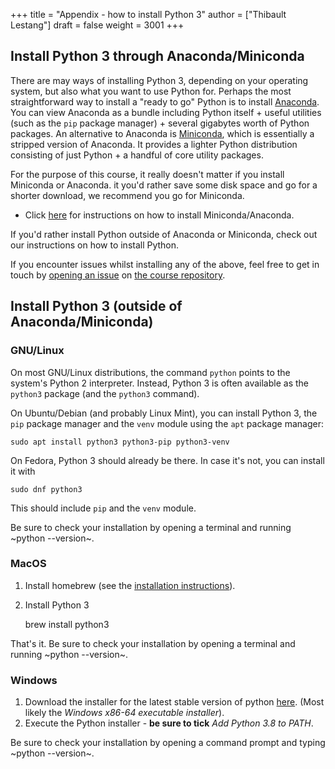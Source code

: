 +++
title = "Appendix - how to install Python 3"
author = ["Thibault Lestang"]
draft = false
weight = 3001
+++

## Install Python 3 through Anaconda/Miniconda

There are may ways of installing Python 3, depending on your operating
system, but also what you want to use Python for.  Perhaps the most
straightforward way to install a "ready to go" Python is to install
[Anaconda](https://www.anaconda.com/). You can view Anaconda as a
bundle including Python itself + useful utilities (such as the `pip`
package manager) + several gigabytes worth of Python packages.  An
alternative to Anaconda is
[Miniconda](https://docs.conda.io/en/latest/miniconda.html), which is
essentially a stripped version of Anaconda.  It provides a lighter
Python distribution consisting of just Python + a handful of core
utility packages.

For the purpose of this course, it really doesn't matter if you
install Miniconda or Anaconda. it you'd rather save some disk
space and go for a shorter download, we recommend you go for
Miniconda.

-   Click
    [here](https://docs.conda.io/projects/conda/en/latest/user-guide/install/index.html##regular-installation)
    for instructions on how to install Miniconda/Anaconda.

If you'd rather install Python outside of Anaconda or Miniconda,
check out our instructions on how to install Python.

If you encounter issues whilst installing any of the above, feel free
to get in touch by [opening an
issue](https://docs.github.com/en/enterprise/2.15/user/articles/creating-an-issue)
on [the course repository](https://github.com/OxfordRSE/python-packaging-course).

## Install Python 3 (outside of Anaconda/Miniconda)

### GNU/Linux

On most GNU/Linux distributions, the command `python` points to 
the system's Python 2 interpreter.
Instead, Python 3 is often available as the `python3` package (and the
`python3` command).

On Ubuntu/Debian (and probably Linux Mint), you can install Python 3, the `pip` package manager
and the `venv` module using the `apt` package manager:

    sudo apt install python3 python3-pip python3-venv

On Fedora, Python 3 should already be there. In case it's not, you can install it
with

    sudo dnf python3

This should include `pip` and the `venv` module.

Be sure to check your installation by opening a terminal and running ~python --version~.


<a id="orgb5ad19b"></a>

### MacOS

1.  Install homebrew (see the [installation instructions](https://brew.sh/)).
2.  Install Python 3

    brew install python3

That's it. Be sure to check your installation by opening a terminal and running ~python --version~.

<a id="org6d40136"></a>

### Windows

1.  Download the installer for the latest stable version of python [here](https://www.python.org/downloads/windows/).
    (Most likely the *Windows x86-64 executable installer*).
2.  Execute the Python installer - **be sure to tick** *Add Python 3.8 to PATH*.

Be sure to check your installation by opening a command prompt and typing ~python --version~.
